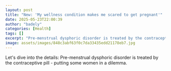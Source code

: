 ```yaml
---
layout: post
title: "New: 'My wellness condition makes me scared to get pregnant'"
date: 2025-05-23T22:00:39
author: "badely"
categories: [Health]
tags: []
excerpt: "Pre-menstrual dysphoric disorder is treated by the contraceptive pill - putting some women in a dilemma."
image: assets/images/848c3abf63f0c7da33435edd21178eb7.jpg
---
```


Let's dive into the details: Pre-menstrual dysphoric disorder is treated by the contraceptive pill - putting some women in a dilemma.

